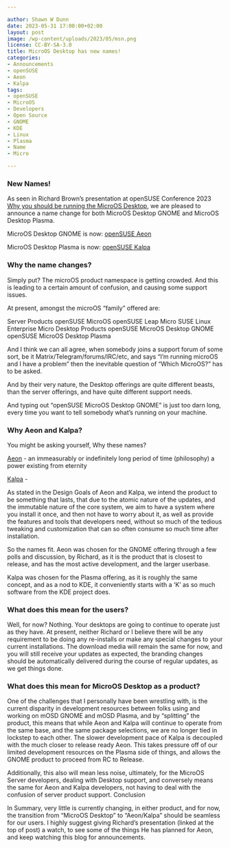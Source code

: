 ```yaml
---

author: Shawn W Dunn 
date: 2023-05-31 17:00:00+02:00
layout: post
image: /wp-content/uploads/2023/05/msn.png
license: CC-BY-SA-3.0
title: MicroOS Desktop has new names!
categories:
- Announcements
- openSUSE
- Aeon
- Kalpa
tags:
- openSUSE
- MicroOS
- Developers
- Open Source
- GNOME
- KDE
- Linux
- Plasma
- Name
- Micro

---
```



### New Names!

As seen in Richard Brown’s presentation at openSUSE Conference 2023 [Why you should be running the MicroOS Desktop](https://www.youtube.com/watch?v=lKYLF1tA4Ik), we are pleased to announce a name change for both MicroOS Desktop GNOME and MicroOS Desktop Plasma.

MicroOS Desktop GNOME is now: [openSUSE Aeon](https://aeondesktop.org/)

MicroOS Desktop Plasma is now: [openSUSE Kalpa](https://kalpadesktop.org/)

### Why the name changes?

Simply put? The microOS product namespace is getting crowded. And this is leading to a certain amount of confusion, and causing some support issues.

At present, amongst the microOS “family” offered are:

   Server Products
        openSUSE MicroOS
        openSUSE Leap Micro
        SUSE Linux Enterprise Micro
    Desktop Products
        openSUSE MicroOS Desktop GNOME
        openSUSE MicroOS Desktop Plasma

And I think we can all agree, when somebody joins a support forum of some sort, be it Matrix/Telegram/forums/IRC/etc, and says “I’m running microOS and I have a problem” then the inevitable question of “Which MicroOS?” has to be asked.

And by their very nature, the Desktop offerings are quite different beasts, than the server offerings, and have quite different support needs.

And typing out “openSUSE MicroOS Desktop GNOME” is just too darn long, every time you want to tell somebody what’s running on your machine.

### Why Aeon and Kalpa?

You might be asking yourself, Why these names?

   [Aeon](https://en.wikipedia.org/wiki/Aeon) - an immeasurably or indefinitely long period of time (philosophy) a power existing from eternity
        
   [Kalpa](https://en.wikipedia.org/wiki/Kalpa_(time)) - 

As stated in the Design Goals of Aeon and Kalpa, we intend the product to be something that lasts, that due to the atomic nature of the updates, and the immutable nature of the core system, we aim to have a system where you install it once, and then not have to worry about it, as well as provide the features and tools that developers need, without so much of the tedious tweaking and customization that can so often consume so much time after installation.

So the names fit. Aeon was chosen for the GNOME offering through a few polls and discussion, by Richard, as it is the product that is closest to release, and has the most active development, and the larger userbase.

Kalpa was chosen for the Plasma offering, as it is roughly the same concept, and as a nod to KDE, it conveniently starts with a ‘K’ as so much software from the KDE project does.

### What does this mean for the users?

Well, for now? Nothing. Your desktops are going to continue to operate just as they have. At present, neither Richard or I believe there will be any requirement to be doing any re-installs or make any special changes to your current installations. The download media will remain the same for now, and you will still receive your updates as expected, the branding changes should be automatically delivered during the course of regular updates, as we get things done.

### What does this mean for MicroOS Desktop as a product?

One of the challenges that I personally have been wrestling with, is the current disparity in development resources between folks using and working on mOSD GNOME and mOSD Plasma, and by “splitting” the product, this means that while Aeon and Kalpa will continue to operate from the same base, and the same package selections, we are no longer tied in lockstep to each other. The slower development pace of Kalpa is decoupled with the much closer to release ready Aeon. This takes pressure off of our limited development resources on the Plasma side of things, and allows the GNOME product to proceed from RC to Release.

Additionally, this also will mean less noise, ultimately, for the MicroOS Server developers, dealing with Desktop support, and conversely means the same for Aeon and Kalpa developers, not having to deal with the confusion of server product support.
Conclusion

In Summary, very little is currently changing, in either product, and for now, the transition from “MicroOS Desktop” to “Aeon/Kalpa” should be seamless for our users. I highly suggest giving Richard’s presentation (linked at the top of post) a watch, to see some of the things He has planned for Aeon, and keep watching this blog for announcements.

<meta name="openSUSE, MicroOS, Aeon, Kalpa, SLE, Micro, Leap, Plasma, GNOME, desktop" content="HTML,CSS,XML,JavaScript">
